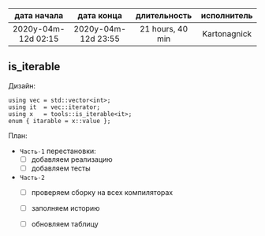 
| дата начала         |   дата конца        |  длительность    | исполнитель  |
|:-------------------:|:-------------------:|:----------------:|:------------:|
| 2020y-04m-12d 02:15 | 2020y-04m-12d 23:55 | 21 hours, 40 min | Kartonagnick |

is_iterable
---

Дизайн:  

```
using vec = std::vector<int>;
using it  = vec::iterator;
using x   = tools::is_iterable<it>;
enum { itarable = x::value };
```
План:  
  - `Часть-1` перестановки:  
    - [ ] добавляем реализацию  
    - [ ] добавляем тесты  
  - `Часть-2`  
    - [ ] проверяем сборку на всех компиляторах  
    - [ ] заполняем историю  
    - [ ] обновляем таблицу  



